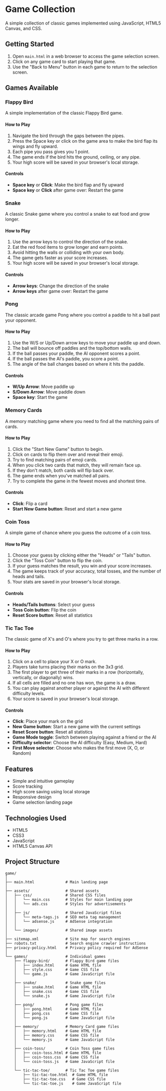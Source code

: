 # Game Collection

A simple collection of classic games implemented using JavaScript, HTML5 Canvas, and CSS.

## Getting Started

1. Open `main.html` in a web browser to access the game selection screen.
2. Click on any game card to start playing that game.
3. Use the "Back to Menu" button in each game to return to the selection screen.

## Games Available

### Flappy Bird

A simple implementation of the classic Flappy Bird game.

#### How to Play

1. Navigate the bird through the gaps between the pipes.
2. Press the Space key or click on the game area to make the bird flap its wings and fly upward.
3. Each pipe you pass gives you 1 point.
4. The game ends if the bird hits the ground, ceiling, or any pipe.
5. Your high score will be saved in your browser's local storage.

#### Controls

- **Space key** or **Click**: Make the bird flap and fly upward
- **Space key** or **Click** after game over: Restart the game

### Snake

A classic Snake game where you control a snake to eat food and grow longer.

#### How to Play

1. Use the arrow keys to control the direction of the snake.
2. Eat the red food items to grow longer and earn points.
3. Avoid hitting the walls or colliding with your own body.
4. The game gets faster as your score increases.
5. Your high score will be saved in your browser's local storage.

#### Controls

- **Arrow keys**: Change the direction of the snake
- **Arrow keys** after game over: Restart the game

### Pong

The classic arcade game Pong where you control a paddle to hit a ball past your opponent.

#### How to Play

1. Use the W/S or Up/Down arrow keys to move your paddle up and down.
2. The ball will bounce off paddles and the top/bottom walls.
3. If the ball passes your paddle, the AI opponent scores a point.
4. If the ball passes the AI's paddle, you score a point.
5. The angle of the ball changes based on where it hits the paddle.

#### Controls

- **W/Up Arrow**: Move paddle up
- **S/Down Arrow**: Move paddle down
- **Space key**: Start the game

### Memory Cards

A memory matching game where you need to find all the matching pairs of cards.

#### How to Play

1. Click the "Start New Game" button to begin.
2. Click on cards to flip them over and reveal their emoji.
3. Try to find matching pairs of emoji cards.
4. When you click two cards that match, they will remain face up.
5. If they don't match, both cards will flip back over.
6. The game ends when you've matched all pairs.
7. Try to complete the game in the fewest moves and shortest time.

#### Controls

- **Click**: Flip a card
- **Start New Game button**: Reset and start a new game

### Coin Toss

A simple game of chance where you guess the outcome of a coin toss.

#### How to Play

1. Choose your guess by clicking either the "Heads" or "Tails" button.
2. Click the "Toss Coin" button to flip the coin.
3. If your guess matches the result, you win and your score increases.
4. The game keeps track of your accuracy, total tosses, and the number of heads and tails.
5. Your stats are saved in your browser's local storage.

#### Controls

- **Heads/Tails buttons**: Select your guess
- **Toss Coin button**: Flip the coin
- **Reset Score button**: Reset all statistics

### Tic Tac Toe

The classic game of X's and O's where you try to get three marks in a row.

#### How to Play

1. Click on a cell to place your X or O mark.
2. Players take turns placing their marks on the 3x3 grid.
3. The first player to get three of their marks in a row (horizontally, vertically, or diagonally) wins.
4. If all cells are filled and no one has won, the game is a draw.
5. You can play against another player or against the AI with different difficulty levels.
6. Your score is saved in your browser's local storage.

#### Controls

- **Click**: Place your mark on the grid
- **New Game button**: Start a new game with the current settings
- **Reset Score button**: Reset all statistics
- **Game Mode toggle**: Switch between playing against a friend or the AI
- **Difficulty selector**: Choose the AI difficulty (Easy, Medium, Hard)
- **First Move selector**: Choose who makes the first move (X, O, or Random)

## Features

- Simple and intuitive gameplay
- Score tracking
- High score saving using local storage
- Responsive design
- Game selection landing page

## Technologies Used

- HTML5
- CSS3
- JavaScript
- HTML5 Canvas API

## Project Structure

```
game/
│
├── main.html              # Main landing page
│
├── assets/                # Shared assets
│   ├── css/               # Shared CSS files
│   │   └── main.css       # Styles for main landing page
│   │   └── ads.css        # Styles for advertisements
│   │
│   ├── js/                # Shared JavaScript files
│   │   └── meta-tags.js   # SEO meta tag management
│   │   └── adsense.js     # AdSense integration
│   │
│   └── images/            # Shared image assets
│
├── sitemap.xml            # Site map for search engines
├── robots.txt             # Search engine crawler instructions
├── privacy-policy.html    # Privacy policy required for AdSense
│
└── games/                 # Individual games
    ├── flappy-bird/       # Flappy Bird game files
    │   ├── index.html     # Game HTML file
    │   ├── style.css      # Game CSS file
    │   └── game.js        # Game JavaScript file
    │
    ├── snake/             # Snake game files
    │   ├── snake.html     # Game HTML file
    │   ├── snake.css      # Game CSS file
    │   └── snake.js       # Game JavaScript file
    │
    ├── pong/              # Pong game files
    │   ├── pong.html      # Game HTML file
    │   ├── pong.css       # Game CSS file
    │   └── pong.js        # Game JavaScript file
    │
    ├── memory/            # Memory Card game files
    │   ├── memory.html    # Game HTML file
    │   ├── memory.css     # Game CSS file
    │   └── memory.js      # Game JavaScript file
    │
    ├── coin-toss/         # Coin Toss game files
    │   ├── coin-toss.html # Game HTML file
    │   ├── coin-toss.css  # Game CSS file
    │   └── coin-toss.js   # Game JavaScript file
    │
    └── tic-tac-toe/       # Tic Tac Toe game files
        ├── tic-tac-toe.html  # Game HTML file
        ├── tic-tac-toe.css   # Game CSS file
        └── tic-tac-toe.js    # Game JavaScript file
``` 